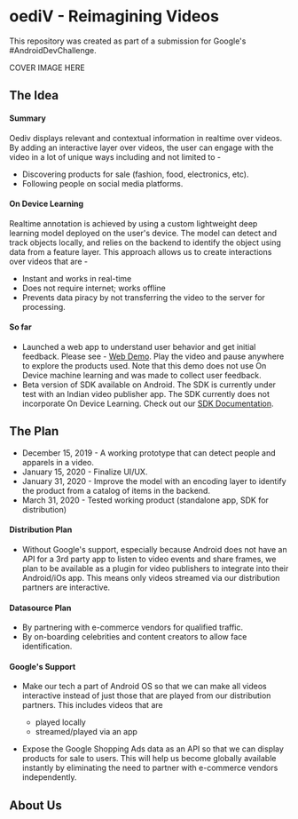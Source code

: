 # oediV - Reimagining Videos
This repository was created as part of a submission for Google's #AndroidDevChallenge.

COVER IMAGE HERE

## The Idea

#### Summary
Oediv displays relevant and contextual information in realtime over videos. By adding an interactive layer over videos, the user can engage with the video in a lot of unique ways including and not limited to - 

* Discovering products for sale (fashion, food, electronics, etc).
* Following people on social media platforms.

#### On Device Learning

Realtime annotation is achieved by using a custom lightweight deep learning model deployed on the user's device. The model can detect and track objects locally, and relies on the backend to identify the object using data from a feature layer. This approach allows us to create interactions over videos that are - 
* Instant and works in real-time
* Does not require internet; works offline
* Prevents data piracy by not transferring the video to the server for processing.

#### So far

* Launched a web app to understand user behavior and get initial feedback. Please see - [Web Demo](http://www.justplay.tv/watch/1). Play the video and pause anywhere to explore the products used. Note that this demo does not use On Device machine learning and was made to collect user feedback.
* Beta version of SDK available on Android. The SDK is currently under test with an Indian video publisher app. The SDK currently does not incorporate On Device Learning. Check out our [SDK Documentation](../resources/posit_sdk_doc.pdf).   

## The Plan

* December 15, 2019 - A working prototype that can detect people and apparels in a video.
* January 15, 2020 - Finalize UI/UX.
* January 31, 2020 - Improve the model with an encoding layer to identify the product from a catalog of items in the backend.
* March 31, 2020 - Tested working product (standalone app, SDK for distribution)

#### Distribution Plan

* Without Google's support, especially because Android does not have an API for a 3rd party app to listen to video events and share frames, we plan to be available as a plugin for video publishers to integrate into their Android/iOs app. This means only videos streamed via our distribution partners are interactive.

#### Datasource Plan

* By partnering with e-commerce vendors for qualified traffic.
* By on-boarding celebrities and content creators to allow face identification.

#### Google's Support 

* Make our tech a part of Android OS so that we can make all videos interactive instead of just those that are played from our distribution partners. This includes videos that are
  * played locally
  * streamed/played via an app
   
* Expose the Google Shopping Ads data as an API so that we can display products for sale to users. This will help us become globally available instantly by eliminating the need to partner with e-commerce vendors independently. 
 
## About Us





